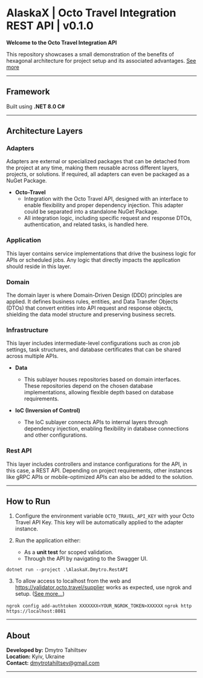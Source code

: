 
# AlaskaX | Octo Travel Integration REST API | v0.1.0

**Welcome to the Octo Travel Integration API**

This repository showcases a small demonstration of the benefits of hexagonal architecture for project setup and its associated advantages.
[See more](https://github.com/d-tahiltsev/octo-integration)

---

## Framework

Built using **.NET 8.0 C#**

---

## Architecture Layers

### **Adapters**
Adapters are external or specialized packages that can be detached from the project at any time, making them reusable across different layers, projects, or solutions. If required, all adapters can even be packaged as a NuGet Package.

- **Octo-Travel**
  - Integration with the Octo Travel API, designed with an interface to enable flexibility and proper dependency injection. This adapter could be separated into a standalone NuGet Package. 
  - All integration logic, including specific request and response DTOs, authentication, and related tasks, is handled here.

### **Application**
This layer contains service implementations that drive the business logic for APIs or scheduled jobs. Any logic that directly impacts the application should reside in this layer.

### **Domain**
The domain layer is where Domain-Driven Design (DDD) principles are applied. It defines business rules, entities, and Data Transfer Objects (DTOs) that convert entities into API request and response objects, shielding the data model structure and preserving business secrets.

### **Infrastructure**
This layer includes intermediate-level configurations such as cron job settings, task structures, and database certificates that can be shared across multiple APIs.

- **Data**
  - This sublayer houses repositories based on domain interfaces. These repositories depend on the chosen database implementations, allowing flexible depth based on database requirements.

- **IoC (Inversion of Control)**
  - The IoC sublayer connects APIs to internal layers through dependency injection, enabling flexibility in database connections and other configurations.

### **Rest API**
This layer includes controllers and instance configurations for the API, in this case, a REST API. Depending on project requirements, other instances like gRPC APIs or mobile-optimized APIs can also be added to the solution.

---

## How to Run

1. Configure the environment variable `OCTO_TRAVEL_API_KEY` with your Octo Travel API Key. This key will be automatically applied to the adapter instance.

2. Run the application either:
   - As a **unit test** for scoped validation.
   - Through the API by navigating to the Swagger UI.

``` dotnet run --project .\AlaskaX.Dmytro.RestAPI ```

3. To allow access to localhost from the web and https://validator.octo.travel/supplier works as expected, use ngrok and setup. ([See more...](https://ngrok.com/))

``` ngrok config add-authtoken XXXXXXX<YOUR_NGROK_TOKEN>XXXXXX ```
``` ngrok http https://localhost:8081 ```

---

## About

**Developed by:** Dmytro Tahiltsev  
**Location:** Kyiv, Ukraine  
**Contact:** [dmytrotahiltsev@gmail.com](mailto:dmytrotahiltsev@gmail.com)

---